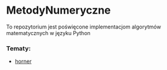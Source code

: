 # MetodyNumeryczne

To repozytorium jest poświęcone implementacjom algorytmów matematycznych w języku Python

### Tematy:
- [horner](https://github.com/Prawy126/MetodyNumeryczne/tree/main/horner)
